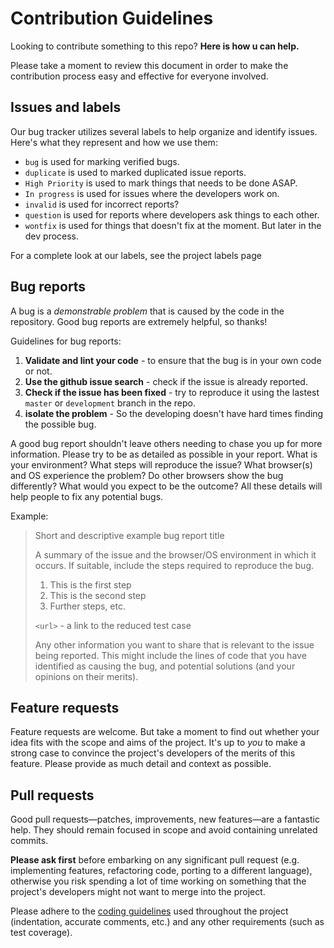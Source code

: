 # Contribution Guidelines

Looking to contribute something to this repo? **Here is how u can help.**

Please take a moment to review this document in order to make the contribution process easy and effective for everyone involved.

## Issues and labels

Our bug tracker utilizes several labels  to help organize and identify issues.
Here's what they represent and how we use them:

- `bug` is used for marking verified bugs.
- `duplicate` is used to marked duplicated issue reports.
- `High Priority` is used to mark things that needs to be done ASAP.
- `In progress` is used for issues where the developers work on.
- `invalid` is used for incorrect reports?
- `question` is used for reports where developers ask things to each other.
- `wontfix` is used for things that doesn't fix at the moment. But later in the dev process.

For a complete look at our labels, see the project labels page

## Bug reports

A bug is a *demonstrable problem* that is caused by the code in the repository.
Good bug reports are extremely helpful, so thanks!

Guidelines for bug reports:

1. **Validate and lint your code** - to ensure that the bug is in your own code or not.
2. **Use the github issue search** - check if the issue is already reported.
3. **Check if the issue has been fixed** - try to reproduce it using the lastest `master` or `development` branch in the repo.
4. **isolate the problem** - So the developing doesn't have hard times finding the possible bug.

A good bug report shouldn't leave others needing to chase you up for more information.
Please try to be as detailed as possible in your report.
What is your environment? What steps will reproduce the issue?
What browser(s) and OS experience the problem?
Do other browsers show the bug differently?
What would you expect to be the outcome?
All these details will help people to fix any potential bugs.

Example:

> Short and descriptive example bug report title
>
> A summary of the issue and the browser/OS environment in which it occurs. If
> suitable, include the steps required to reproduce the bug.
>
> 1. This is the first step
> 2. This is the second step
> 3. Further steps, etc.
>
> `<url>` - a link to the reduced test case
>
> Any other information you want to share that is relevant to the issue being
> reported. This might include the lines of code that you have identified as
> causing the bug, and potential solutions (and your opinions on their
> merits).

## Feature requests

Feature requests are welcome. But take a moment to find out whether your idea
fits with the scope and aims of the project. It's up to *you* to make a strong
case to convince the project's developers of the merits of this feature. Please
provide as much detail and context as possible.

## Pull requests

Good pull requests—patches, improvements, new features—are a fantastic
help. They should remain focused in scope and avoid containing unrelated
commits.

**Please ask first** before embarking on any significant pull request (e.g.
implementing features, refactoring code, porting to a different language),
otherwise you risk spending a lot of time working on something that the
project's developers might not want to merge into the project.

Please adhere to the [coding guidelines](#code-guidelines) used throughout the
project (indentation, accurate comments, etc.) and any other requirements
(such as test coverage).
